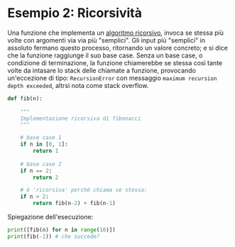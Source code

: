 # Esempio 2: Ricorsività 

Una funzione che implementa un [algoritmo ricorsivo](https://it.wikipedia.org/wiki/Algoritmo_ricorsivo), invoca se stessa più volte con argomenti via via più "semplici". Gli input più "semplici" in assoluto fermano questo processo, ritornando un valore concreto; e si dice che la funzione raggiunge il suo base case. Senza un base case, o condizione di terminazione, la funzione chiamerebbe se stessa così tante volte da intasare lo stack delle chiamate a funzione, provocando un'eccezione di tipo: `RecursionError` con messaggio `maximum recursion depth exceeded`, altrsì nota come stack overflow.


```python
def fib(n):
    
    """
    Implementazione ricorsiva di fibonacci
    """

    # base case 1
    if n in [0, 1]:
        return 1
    
    # base case 2
    if n == 2:
        return 2

    # è 'ricorsiva' perché chiama se stessa:
    if n > 2:
        return fib(n-2) + fib(n-1)
```

Spiegazione dell'esecuzione:





```python
print([fib(n) for n in range(10)])
print(fib(-1)) # che succede?
```